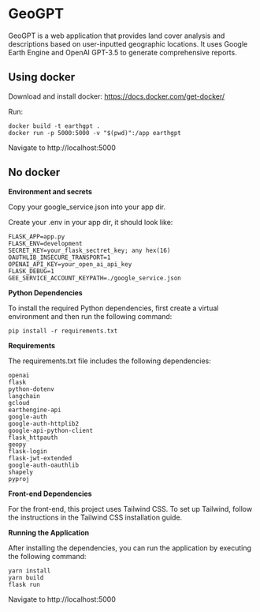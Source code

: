 
  

# GeoGPT
  
GeoGPT is a web application that provides land cover analysis and descriptions based on user-inputted geographic locations. It uses Google Earth Engine and OpenAI GPT-3.5 to generate comprehensive reports.

 ## Using docker
 Download and install docker:  https://docs.docker.com/get-docker/

Run:

    docker build -t earthgpt .
    docker run -p 5000:5000 -v "$(pwd)":/app earthgpt

Navigate to http://localhost:5000
  
## No docker

  **Environment and secrets**

Copy your google_service.json into your app dir.

Create your .env in your app dir, it should look like:

    FLASK_APP=app.py
    FLASK_ENV=development
    SECRET_KEY=your_flask_sectret_key; any hex(16)
    OAUTHLIB_INSECURE_TRANSPORT=1
    OPENAI_API_KEY=your_open_ai_api_key
    FLASK_DEBUG=1
    GEE_SERVICE_ACCOUNT_KEYPATH=./google_service.json


 **Python Dependencies**

  

To install the required Python dependencies, first create a virtual environment and then run the following command:

  

  
  

    pip install -r requirements.txt

  

**Requirements**

  

The requirements.txt file includes the following dependencies:

  
  
    openai
    flask
    python-dotenv
    langchain
    gcloud
    earthengine-api
    google-auth
    google-auth-httplib2
    google-api-python-client
    flask_httpauth
    geopy
    flask-login
    flask-jwt-extended
    google-auth-oauthlib
    shapely
    pyproj


**Front-end Dependencies**

For the front-end, this project uses Tailwind CSS. To set up Tailwind, follow the instructions in the Tailwind CSS installation guide.

**Running the Application**

After installing the dependencies, you can run the application by executing the following command:
 

    yarn install
    yarn build
	flask run
Navigate to http://localhost:5000